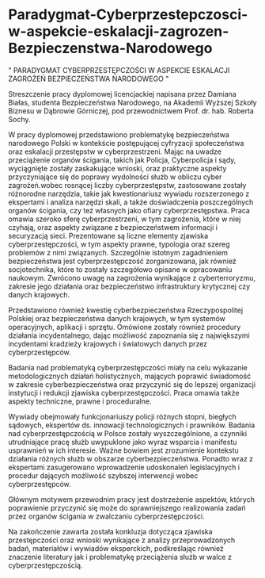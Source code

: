 # Paradygmat-Cyberprzestepczosci-w-aspekcie-eskalacji-zagrozen-Bezpieczenstwa-Narodowego

" PARADYGMAT CYBERPRZESTĘPCZOŚCI W ASPEKCIE ESKALACJI
ZAGROŻEŃ BEZPIECZEŃSTWA NARODOWEGO "

Streszczenie pracy dyplomowej licencjackiej napisana przez Damiana Białas,
studenta Bezpieczeństwa Narodowego, na Akademii Wyższej Szkoły Biznesu
w Dąbrowie Górniczej, pod przewodnictwem Prof. dr. hab. Roberta Sochy.

W pracy dyplomowej przedstawiono problematykę bezpieczeństwa narodowego
Polski w kontekście postępującej cyfryzacji społeczeństwa oraz eskalacji przestępstw
w cyberprzestrzeni. Mając na uwadze przeciążenie organów ścigania, takich jak Policja,
Cyberpolicja i sądy, wyciągnięte zostały zaskakujące wnioski, oraz praktyczne aspekty
przyczyniające się do poprawy wydolności służb w obliczu cyber zagrożeń.wobec rosnącej
liczby cyberprzestępstw, zastosowane zostały różnorodne narzędzia, takie jak kwestionariusz
wywiadu rozszerzonego z ekspertami i analiza narzędzi skali, a także doświadczenia
poszczególnych organów ścigania, czy też własnych jako ofiary cyberprzestępstwa.
Praca omawia szeroko sferę cyberprzestrzeni, w tym zagrożenia, które w niej czyhają, oraz
aspekty związane z bezpieczeństwem informacji i securyzacją sieci. Prezentowane są liczne
elementy zjawiska cyberprzestępczości, w tym aspekty prawne, typologia oraz szereg
problemów z nimi związanych. Szczególnie istotnym zagadnieniem bezpieczeństwa jest
cyberprzestępczość zorganizowana, jak również socjotechnika, które to zostały szczegółowo
opisane w opracowaniu naukowym. Zwrócono uwagę na zagrożenia wynikające
z cyberterroryzmu, zakresie jego działania oraz bezpieczeństwo infrastruktury krytycznej czy
danych krajowych.

Przedstawiono również kwestię cyberbezpieczeństwa Rzeczypospolitej Polskiej oraz
bezpieczeństwa danych krajowych, w tym systemów operacyjnych, aplikacji i sprzętu.
Omówione zostały również procedury działania incydentalnego, dając możliwość zapoznania
się z największymi incydentami kradzieży krajowych i światowych danych przez
cyberprzestępców.

Badania nad problematyką cyberprzestępczości miały na celu wykazanie metodologicznych
działań holistycznych, mających poprawić świadomość w zakresie cyberbezpieczeństwa oraz
przyczynić się do lepszej organizacji instytucji i redukcji zjawiska cyberprzestępczości. Praca
omawia także aspekty techniczne, prawne i proceduralne.

Wywiady obejmowały funkcjonariuszy policji różnych stopni, biegłych sądowych, ekspertów
ds. innowacji technologicznych i prawników. Badania nad cyberprzestępczością w Polsce
zostały wyszczególnione, a czynniki utrudniające pracę służb uwypuklone jako wyraz
wsparcia i manifestu usprawnień w ich interesie. Ważne bowiem jest zrozumienie kontekstu
działania różnych służb w obszarze cyberbezpieczeństwa. Ponadto wraz z ekspertami
zasugerowano wprowadzenie udoskonaleń legislacyjnych i procedur dających możliwość
szybszej interwencji wobec cyberprzestępców.

Głównym motywem przewodnim pracy jest dostrzeżenie aspektów, których poprawienie
przyczynić się może do sprawniejszego realizowania zadań przez organów ścigania w
zwalczaniu cyberprzestępczości.

Na zakończenie zawarta została konkluzja dotycząca zjawiska przestępczości oraz wnioski
wynikające z analizy przeprowadzonych badań, materiałów i wywiadów eksperckich,
podkreślając również znaczenie literatury jak i problematykę przeciążenia służb w walce
z cyberprzestępczością.
